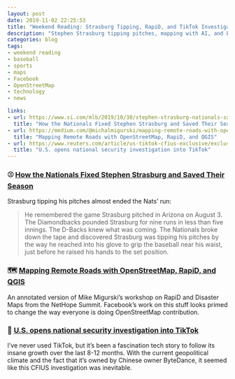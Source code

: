 ```yaml
---
layout: post
date: 2019-11-02 22:25:53
title: "Weekend Reading: Strasburg Tipping, RapiD, and TikTok Investigation"
description: "Stephen Strasburg tipping pitches, mapping with AI, and ByteDance under CFIUS investigation."
categories: blog
tags:
- weekend reading
- baseball
- sports
- maps
- Facebook
- OpenStreetMap
- technology
- news

links:
- url: https://www.si.com/mlb/2019/10/30/stephen-strasburg-nationals-saved-season-world-series-game-6
  title: "How the Nationals Fixed Stephen Strasburg and Saved Their Season"
- url: https://medium.com/@michalmigurski/mapping-remote-roads-with-openstreetmap-rapid-and-qgis-bfee74f14ae0
  title: "Mapping Remote Roads with OpenStreetMap, RapiD, and QGIS"
- url: https://www.reuters.com/article/us-tiktok-cfius-exclusive/exclusive-u-s-opens-national-security-investigation-into-tiktok-sources-idUSKBN1XB4IL
  title: "U.S. opens national security investigation into TikTok"
---
```


### ⚾️ [How the Nationals Fixed Stephen Strasburg and Saved Their Season](https://www.si.com/mlb/2019/10/30/stephen-strasburg-nationals-saved-season-world-series-game-6 "How the Nationals Fixed Stephen Strasburg and Saved Their Season")

Strasburg tipping his pitches almost ended the Nats’ run:

> He remembered the game Strasburg pitched in Arizona on August 3. The Diamondbacks pounded Strasburg for nine runs in less than five innings. The D-Backs knew what was coming. The Nationals broke down the tape and discovered Strasburg was tipping his pitches by the way he reached into his glove to grip the baseball near his waist, just before he raised his hands to the set position.

### 🗺 [Mapping Remote Roads with OpenStreetMap, RapiD, and QGIS](https://medium.com/@michalmigurski/mapping-remote-roads-with-openstreetmap-rapid-and-qgis-bfee74f14ae0 "Mapping Remote Roads with OpenStreetMap, RapiD, and QGIS")

An annotated version of Mike Migurski’s workshop on RapiD and Disaster Maps from the NetHope Summit. Facebook’s work on this stuff looks primed to change the way everyone is doing OpenStreetMap contribution.

### 📱 [U.S. opens national security investigation into TikTok](https://www.reuters.com/article/us-tiktok-cfius-exclusive/exclusive-u-s-opens-national-security-investigation-into-tiktok-sources-idUSKBN1XB4IL "U.S. opens national security investigation into TikTok")

I’ve never used TikTok, but it’s been a fascination tech story to follow its insane growth over the last 8-12 months. With the current geopolitical climate and the fact that it’s owned by Chinese owner ByteDance, it seemed like this CFIUS investigation was inevitable.
